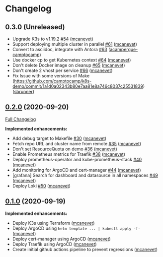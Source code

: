 # Changelog

## 0.3.0 (Unreleased)

- Upgrade K3s to v1.19.2 [\#54](https://github.com/camptocamp/k8s-demo/pull/54) ([mcanevet](https://github.com/mcanevet))
- Support deploying multiple cluster in parallel [\#61](https://github.com/camptocamp/k8s-demo/pull/61) ([mcanevet](https://github.com/mcanevet))
- Convert to asciidoc, integrate with Antora [\#63](https://github.com/camptocamp/k8s-demo/pull/63) ([acampergue-camptocamp](https://github.com/acampergue-camptocamp))
- Use docker cp to get Kubernetes context [\#64](https://github.com/camptocamp/k8s-demo/pull/64) ([mcanevet](https://github.com/mcanevet))
- Don't delete Docker image on cleanup [\#65](https://github.com/camptocamp/k8s-demo/pull/65) ([mcanevet](https://github.com/mcanevet))
- Don't create 2 vhost per service [\#66](https://github.com/camptocamp/k8s-demo/pull/66) ([mcanevet](https://github.com/mcanevet))
- Fix Issue with some versions of Make (https://github.com/camptocamp/k8s-demo/commit/1a1d0a02343b80e7aa81e8a746c8037c25531839) ([sbrunner](https://github.com/sbrunner))

## [0.2.0](https://github.com/camptocamp/k8s-demo/tree/0.2.0) (2020-09-20)

[Full Changelog](https://github.com/camptocamp/k8s-demo/compare/0.1.0...0.2.0)

**Implemented enhancements:**

- Add debug target to Makefile [\#30](https://github.com/camptocamp/k8s-demo/pull/30) ([mcanevet](https://github.com/mcanevet))
- Fetch repo URL and cluster name from remote [\#35](https://github.com/camptocamp/k8s-demo/pull/35) ([mcanevet](https://github.com/mcanevet))
- Don't set ResourceQuota on demo [\#36](https://github.com/camptocamp/k8s-demo/pull/36) ([mcanevet](https://github.com/mcanevet))
- Enable Prometheus metrics for Traefik [\#38](https://github.com/camptocamp/k8s-demo/pull/38) ([mcanevet](https://github.com/mcanevet))
- Deploy prometheus-operator and kube-prometheus-stack [\#40](https://github.com/camptocamp/k8s-demo/pull/40) ([mcanevet](https://github.com/mcanevet))
- Add monitoring for ArgoCD and cert-manager [\#44](https://github.com/camptocamp/k8s-demo/pull/44) ([mcanevet](https://github.com/mcanevet))
- [grafana] Search for dashboard and datasource in all namespaces [\#49](https://github.com/camptocamp/k8s-demo/pull/49) ([mcanevet](https://github.com/mcanevet))
- Deploy Loki [\#50](https://github.com/camptocamp/k8s-demo/pull/50) ([mcanevet](https://github.com/mcanevet))

## [0.1.0](https://github.com/camptocamp/k8s-demo/tree/0.1.0) (2020-09-19)

**Implemented enhancements:**

- Deploy K3s using Terraform ([mcanevet](https://github.com/mcanevet))
- Deploy ArgoCD using `helm template ... | kubectl apply -f-` ([mcanevet](https://github.com/mcanevet))
- Deploy cert-manager using ArgoCD ([mcanevet](https://github.com/mcanevet))
- Deploy Traefik using ArgoCD ([mcanevet](https://github.com/mcanevet))
- Create initial github actions pipeline to prevent regressions ([mcanevet](https://github.com/mcanevet))
